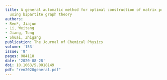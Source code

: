 ```yaml
---
title: A general automatic method for optimal construction of matrix product operators
  using bipartite graph theory
authors:
- Ren*, Jiajun
- Li, Weitang
- Jiang, Tong
- Shuai, Zhigang
publication: The Journal of Chemical Physics
volume: '153'
issue: '8'
pages: 084118
date: '2020-08-28'
doi: 10.1063/5.0018149
pdf: "ren2020general.pdf"
---
```

